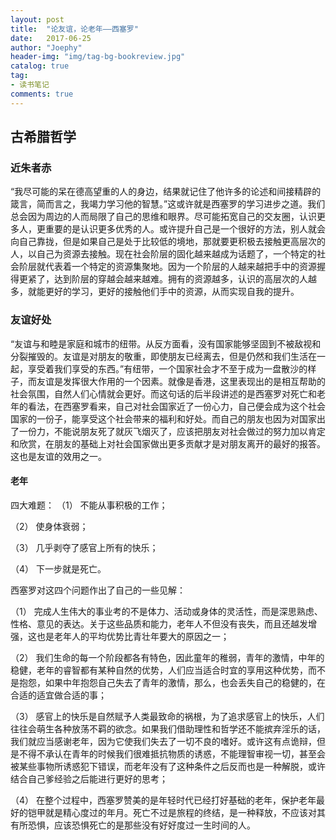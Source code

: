 ```yaml
---
layout: post
title:  "论友谊，论老年——西塞罗"
date:   2017-06-25
author: "Joephy"
header-img: "img/tag-bg-bookreview.jpg"
catalog: true
tag:
- 读书笔记 
comments: true
---
```

古希腊哲学
-----------

### 近朱者赤
“我尽可能的呆在德高望重的人的身边，结果就记住了他许多的论述和间接精辟的箴言，简而言之，我竭力学习他的智慧。”这或许就是西塞罗的学习进步之道。我们总会因为周边的人而局限了自己的思维和眼界。尽可能拓宽自己的交友圈，认识更多人，更重要的是认识更多优秀的人。或许提升自己是一个很好的方法，别人就会向自己靠拢，但是如果自己是处于比较低的境地，那就要更积极去接触更高层次的人，以自己为资源去接触。现在社会阶层的固化越来越成为话题了，一个特定的社会阶层就代表着一个特定的资源集聚地。因为一个阶层的人越来越把手中的资源握得更紧了，达到阶层的穿越会越来越难。拥有的资源越多，认识的高层次的人越多，就能更好的学习，更好的接触他们手中的资源，从而实现自我的提升。

### 友谊好处
“友谊与和睦是家庭和城市的纽带。从反方面看，没有国家能够坚固到不被敌视和分裂摧毁的。友谊是对朋友的敬重，即使朋友已经离去，但是仍然和我们生活在一起，享受着我们享受的东西。”有纽带，一个国家社会才不至于成为一盘散沙的样子，而友谊是发挥很大作用的一个因素。就像是香港，这里表现出的是相互帮助的社会氛围，自然人们心情就会更好。而这句话的后半段讲述的是西塞罗对死亡和老年的看法，在西塞罗看来，自己对社会国家近了一份心力，自己便会成为这个社会国家的一份子，能享受这个社会带来的福利和好处。而自己的朋友也因为对国家出了一份力，不能说朋友死了就灰飞烟灭了，应该把朋友对社会做过的努力加以肯定和欣赏，在朋友的基础上对社会国家做出更多贡献才是对朋友离开的最好的报答。这也是友谊的效用之一。

#### 老年
四大难题：
（1） 不能从事积极的工作；

（2） 使身体衰弱；

（3） 几乎剥夺了感官上所有的快乐；

（4） 下一步就是死亡。

西塞罗对这四个问题作出了自己的一些见解：

（1） 完成人生伟大的事业考的不是体力、活动或身体的灵活性，而是深思熟虑、性格、意见的表达。关于这些品质和能力，老年人不但没有丧失，而且还越发增强，这也是老年人的平均优势比青壮年要大的原因之一；

（2） 我们生命的每一个阶段都各有特色，因此童年的稚弱，青年的激情，中年的稳健，老年的睿智都有某种自然的优势，人们应当适合时宜的享用这种优势，而不是抱怨，如果中年抱怨自己失去了青年的激情，那么，也会丢失自己的稳健的，在合适的适宜做合适的事；

（3） 感官上的快乐是自然赋予人类最致命的祸根，为了追求感官上的快乐，人们往往会萌生各种放荡不羁的欲念。如果我们借助理性和哲学还不能摈弃淫乐的话，我们就应当感谢老年，因为它使我们失去了一切不良的嗜好。或许这有点诡辩，但是不得不承认在青年的时候我们很难抵抗物质的诱惑，不能理智审视一切，甚至会被某些事物所诱惑犯下错误，而老年没有了这种条件之后反而也是一种解脱，或许结合自己爹经验之后能进行更好的思考；

（4） 在整个过程中，西塞罗赞美的是年轻时代已经打好基础的老年，保护老年最好的铠甲就是精心度过的年月。死亡不过是旅程的终结，是一种释放，不应该对其有所恐惧，应该恐惧死亡的是那些没有好好度过一生时间的人。

